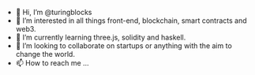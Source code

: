 - 👋 Hi, I’m @turingblocks
- 👀 I’m interested in all things front-end, blockchain, smart contracts and web3.
- 🌱 I’m currently learning three.js, solidity and haskell.
- 💞️ I’m looking to collaborate on startups or anything with the aim to change the world.
- 📫 How to reach me ...

<!---
turingblocks/turingblocks is a ✨ special ✨ repository because its `README.md` (this file) appears on your GitHub profile.
You can click the Preview link to take a look at your changes.
--->
